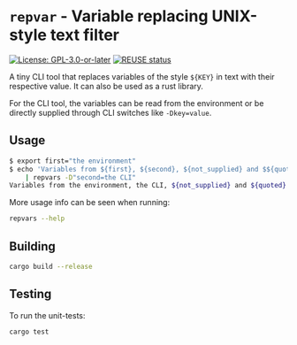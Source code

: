 <!--
SPDX-FileCopyrightText: 2021 Robin Vobruba <hoijui.quaero@gmail.com>

SPDX-License-Identifier: CC0-1.0
-->

# `repvar` - Variable replacing UNIX-style text filter

[![License: GPL-3.0-or-later](
https://img.shields.io/badge/License-GPL%203.0+-blue.svg)](
https://www.gnu.org/licenses/gpl-3.0.html)
[![REUSE status](
https://api.reuse.software/badge/github.com/hoijui/repvar)](
https://api.reuse.software/info/github.com/hoijui/repvar)

A tiny CLI tool that replaces variables of the style `${KEY}`
in text with their respective value.
It can also be used as a rust library.

For the CLI tool,
the variables can be read from the environment
or be directly supplied through CLI switches
like `-Dkey=value`.

## Usage

```bash
$ export first="the environment"
$ echo 'Variables from ${first}, ${second}, ${not_supplied} and $${quoted}.' \
    | repvars -D"second=the CLI"
Variables from the environment, the CLI, ${not_supplied} and ${quoted}.
```

More usage info can be seen when running:

```bash
repvars --help
```

## Building

```bash
cargo build --release
```

## Testing

To run the unit-tests:

```bash
cargo test
```
